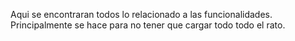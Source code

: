 Aqui se encontraran todos lo relacionado a las funcionalidades. Principalmente se hace para no tener que cargar todo todo el rato.
